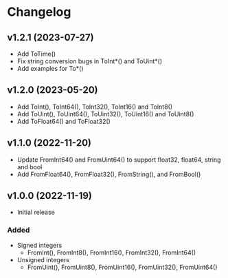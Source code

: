 # Changelog

## v1.2.1 (2023-07-27)
- Add ToTime()
- Fix string conversion bugs in ToInt*() and ToUint*()
- Add examples for To*()

## v1.2.0 (2023-05-20)
- Add ToInt(), ToInt64(), ToInt32(), ToInt16() and ToInt8()
- Add ToUint(), ToUint64(), ToUint32(), ToUint16() and ToUint8()
- Add ToFloat64() and ToFloat32()

## v1.1.0 (2022-11-20)
- Update FromInt64() and FromUint64() to support float32, float64, string and bool
- Add FromFloat64(), FromFloat32(), FromString(), and FromBool()

## v1.0.0 (2022-11-19)
- Initial release  
###  Added
- Signed integers
  - FromInt(), FromInt8(), FromInt16(), FromInt32(), FromInt64() 
- Unsigned integers
  - FromUint(), FromUint8(), FromUint16(), FromUint32(), FromUint64() 
